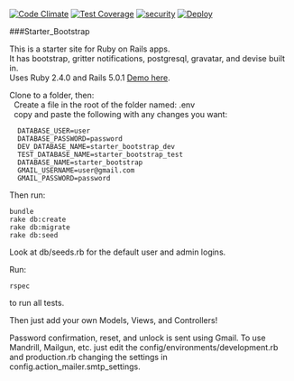 [![Code Climate](https://codeclimate.com/github/jason-hobbs/starter_bootstrap_devise/badges/gpa.svg)](https://codeclimate.com/github/jason-hobbs/starter_bootstrap_devise) [![Test Coverage](https://codeclimate.com/github/jason-hobbs/starter_bootstrap_devise/badges/coverage.svg)](https://codeclimate.com/github/jason-hobbs/starter_bootstrap_devise/coverage)
[![security](https://hakiri.io/github/jason-hobbs/starter_bootstrap_devise/master.svg)](https://hakiri.io/github/jason-hobbs/starter_bootstrap_devise/master)
[![Deploy](https://www.herokucdn.com/deploy/button.svg)](https://heroku.com/deploy)

###Starter_Bootstrap

This is a starter site for Ruby on Rails apps.  
It has bootstrap, gritter notifications, postgresql, gravatar, and devise built in.  
Uses Ruby 2.4.0 and Rails 5.0.1
[Demo here](http://starter-bootstrap-devise.heroku.com).  

Clone to a folder, then:  
&nbsp;&nbsp;Create a file in the root of the folder named: .env  
&nbsp;&nbsp;copy and paste the following with any changes you want:  

```
  DATABASE_USER=user
  DATABASE_PASSWORD=password
  DEV_DATABASE_NAME=starter_bootstrap_dev
  TEST_DATABASE_NAME=starter_bootstrap_test
  DATABASE_NAME=starter_bootstrap
  GMAIL_USERNAME=user@gmail.com
  GMAIL_PASSWORD=password
```
Then run:

```
bundle
rake db:create
rake db:migrate
rake db:seed
```

Look at db/seeds.rb for the default user and admin logins.

Run:
```
rspec
```
to run all tests.

Then just add your own Models, Views, and Controllers!


Password confirmation, reset, and unlock is sent using Gmail.  To use Mandrill, Mailgun, etc. just
edit the config/environments/development.rb and production.rb changing the
settings in config.action_mailer.smtp_settings.
